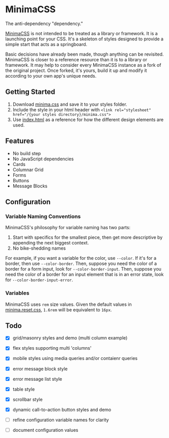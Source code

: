 # MinimaCSS

The anti-dependency "dependency."

[MinimaCSS](https://minimacss.quakkels.com) is not intended to be treated as a library or framework. It is a 
launching point for your CSS. It's a skeleton of styles designed to provide a 
simple start that acts as a springboard. 

Basic decisions have already been made, though anything can be revisited. 
MinimaCSS is closer to a reference resource than it is to a library or 
framework. It may help to consider every MinimaCSS instance as a fork of the 
original project. Once forked, it's yours, build it up and modify it according 
to your own app's unique needs.


## Getting Started

1. Download [minima.css](minima.css) and save it to your styles folder.
2. Include the style in your html header with `<link rel="stylesheet" href="/{your styles directory}/minima.css">`
3. Use [index.html](index.html) as a reference for how the different design elements are used.

## Features

- No build step
- No JavaScript dependencies
- Cards
- Columnar Grid
- Forms
- Buttons
- Message Blocks

## Configuration

### Variable Naming Conventions

MinimaCSS's philosophy for variable naming has two parts: 

1. Start with specifics for the smallest piece, then get more descriptive by 
appending the next biggest context.
2. No bike-shedding names

For example, if you want a variable for the color, use `--color`. If it's 
for a border, then use `--color-border`. Then, suppose you need the color of a 
border for a form input, look for `--color-border-input`. Then, suppose you 
need the color of a border for an input element that is in an error state, 
look for `--color-border-input-error`.

### Variables

MinimaCSS uses `rem` size values. Given the default values in 
[minima.reset.css](), `1.6rem` will be equivalent to `16px`.


## Todo

- [x] grid/masonry styles and demo (multi column example)
- [x] flex styles supporting multi 'columns'
- [x] mobile styles using media queries and/or contaienr queries
- [x] error message block style
- [x] error message list style
- [x] table style
- [x] scrollbar style
- [x] dynamic call-to-action button styles and demo
- [ ] refine configuration variable names for clarity
- [ ] document configuration values

